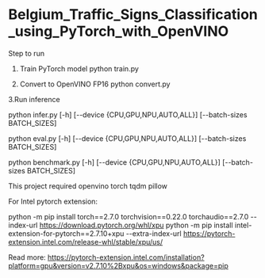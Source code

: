 # Belgium_Traffic_Signs_Classification_using_PyTorch_with_OpenVINO

Step to run

1. Train PyTorch model
python train.py

2. Convert to OpenVINO FP16
python convert.py

3.Run inference

python infer.py  [-h] [--device {CPU,GPU,NPU,AUTO,ALL}] [--batch-sizes BATCH_SIZES]

python eval.py  [-h] [--device {CPU,GPU,NPU,AUTO,ALL}] [--batch-sizes BATCH_SIZES]

python benchmark.py [-h] [--device {CPU,GPU,NPU,AUTO,ALL}] [--batch-sizes BATCH_SIZES]


This project required
openvino
torch
tqdm
pillow


For Intel pytorch extension:

python -m pip install torch==2.7.0 torchvision==0.22.0 torchaudio==2.7.0 --index-url https://download.pytorch.org/whl/xpu
python -m pip install intel-extension-for-pytorch==2.7.10+xpu --extra-index-url https://pytorch-extension.intel.com/release-whl/stable/xpu/us/

Read more:
https://pytorch-extension.intel.com/installation?platform=gpu&version=v2.7.10%2Bxpu&os=windows&package=pip


